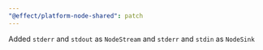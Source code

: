 ```yaml
---
"@effect/platform-node-shared": patch
---
```


Added `stderr` and `stdout` as `NodeStream` and `stderr` and `stdin` as `NodeSink`
